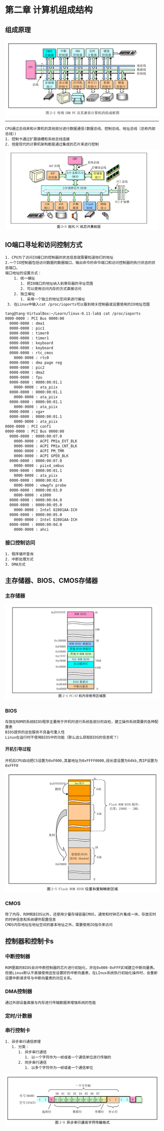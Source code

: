 # 第二章 计算机组成结构
## 组成原理
![images](../images/2/组成框架.png)
***
    CPU通过总线来和计算机的其他部分进行数据通信(数据总线、控制总线、地址总线（总称内部总线）)
    1. 控制卡通过扩展插槽和系统总线连接
    2. 但是现代的计算机架构都是通过集成的芯片来进行控制
![images](../images/2/现代计算机架构.png)
## IO端口寻址和访问控制方式
    1. CPU为了访问IO接口的控制器的状态信息就需要知道他们的地址
    2.一个IO控制器包括访问数据的数据端口、输出命令的命令端口和访问控制器的执行状态的状态端口。
    端口地址的设置方式：
        1. 统一编址
           1. 把IO端口的地址纳入到寄存器的寻址范围
           2. 可以使用访问内存的方式直接访问
        2. 独立编址
           1. 采用一个独立的地址空间来进行编址
     3. 在Linux中输入cat /proc/ioports可以看到相关控制器或设置使用的IO地址范围
```shell
tang@tang-VirtualBox:~/Learn/linux-0.11-lab$ cat /proc/ioports  
0000-0000 : PCI Bus 0000:00                                     
  0000-0000 : dma1                                              
  0000-0000 : pic1                                              
  0000-0000 : timer0                                            
  0000-0000 : timer1                                            
  0000-0000 : keyboard                                          
  0000-0000 : keyboard                                          
  0000-0000 : rtc_cmos                                          
    0000-0000 : rtc0                                            
  0000-0000 : dma page reg                                      
  0000-0000 : pic2                                              
  0000-0000 : dma2                                              
  0000-0000 : fpu                                               
  0000-0000 : 0000:00:01.1                                      
    0000-0000 : ata_piix                                        
  0000-0000 : 0000:00:01.1                                      
    0000-0000 : ata_piix                                        
  0000-0000 : 0000:00:01.1                                      
    0000-0000 : ata_piix                                        
  0000-0000 : vga+                                              
  0000-0000 : 0000:00:01.1                                      
    0000-0000 : ata_piix                                        
0000-0000 : PCI conf1                                           
0000-0000 : PCI Bus 0000:00                                     
  0000-0000 : 0000:00:07.0                                      
    0000-0000 : ACPI PM1a_EVT_BLK                               
    0000-0000 : ACPI PM1a_CNT_BLK                               
    0000-0000 : ACPI PM_TMR                                     
    0000-0000 : ACPI GPE0_BLK                                   
  0000-0000 : 0000:00:07.0                                      
    0000-0000 : piix4_smbus                                     
  0000-0000 : 0000:00:01.1                                      
    0000-0000 : ata_piix                                        
  0000-0000 : 0000:00:02.0                                      
    0000-0000 : vmwgfx probe                                    
  0000-0000 : 0000:00:03.0                                      
    0000-0000 : e1000                                           
  0000-0000 : 0000:00:04.0                                      
  0000-0000 : 0000:00:05.0                                      
    0000-0000 : Intel 82801AA-ICH                               
  0000-0000 : 0000:00:05.0                                      
    0000-0000 : Intel 82801AA-ICH                               
  0000-0000 : 0000:00:0d.0                                      
    0000-0000 : ahci                                            
```
### 接口控制访问
    1. 程序循环查询
    2. 中断处理方式
    3. DMA方式
## 主存储器、BIOS、CMOS存储器
### 主存储器
![images](../images/2/内存使用区域图.png)
### BIOS
    存放在ROM的系统BIOS程序主要用于开机时进行系统各部分的自检，建立操作系统需要的各种配置表
    BIOS提供的这些服务不具备可重入性
    Linux在运行时不使用BIOS中的功能（那么这么获取BIOS的信息呢？）
#### 开机引导过程
    开机后CPU自动把CS设置为0xF000,其基地址为0xFFFF0000,段长度设置为64kb,而IP设置为0xFFF0
![images](../images/2/BIOS映射区域.png)
### CMOS
    除了内存、ROM和BIOS以外，还使用少量存储容器CMOS，通常和时钟芯片集成一块，存放实时的时钟信息和系统硬件配置信息
    CMOS内存地址在地址空间的基本地址之外，需要使用IO指令来访问
## 控制器和控制卡s
### 中断控制器
    ROM里面的BIOS会对中断控制器的芯片进行初始化，并在0x000-0xFFF区域建立中断向量表。
    但是Linux默认不直接使用这些设置好的中断向量表，在LInux系统执行初始化操作时，会重新设置中断请求号与中断向量表的对应关系。
### DMA控制器
    通过外部设备直接与内存进行传输数据来增强系统的性能
### 定时/计数器
### 串行控制卡
    1. 异步串行通信原理
       1. 分类：
          1. 异步串行通信
             1. 以一个字符作为一帧或者一个通信单位进行传输的
          2. 同步串行通信
             1. 以多个字符作为一帧或者一个通信单位
![images](../images/2/异步串行格式.png)
